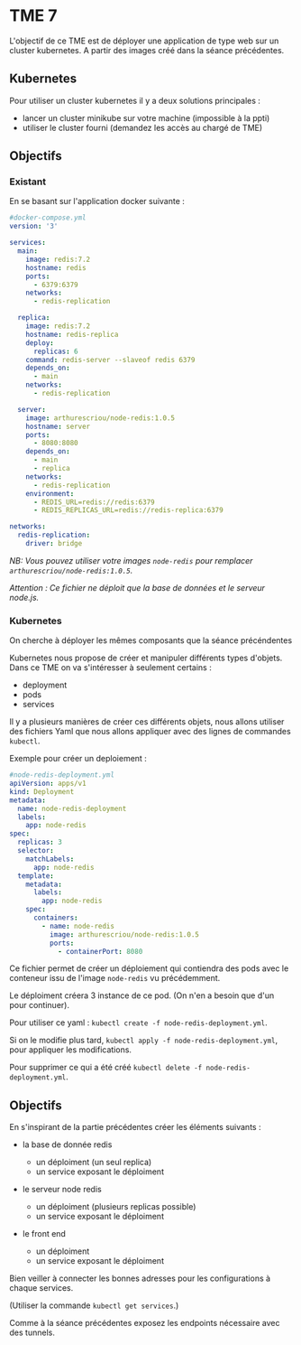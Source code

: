# TME 7

L'objectif de ce TME est de déployer une application de type web sur un cluster kubernetes. A partir des images créé dans la séance précédentes.

## Kubernetes

Pour utiliser un cluster kubernetes il y a deux solutions principales :

- lancer un cluster minikube sur votre machine (impossible à la ppti)
- utiliser le cluster fourni (demandez les accès au chargé de TME)

## Objectifs

### Existant

En se basant sur l'application docker suivante :

```yaml
#docker-compose.yml
version: '3'

services:
  main:
    image: redis:7.2
    hostname: redis
    ports:
      - 6379:6379
    networks:
      - redis-replication

  replica:
    image: redis:7.2
    hostname: redis-replica
    deploy:
      replicas: 6
    command: redis-server --slaveof redis 6379
    depends_on:
      - main
    networks:
      - redis-replication

  server:
    image: arthurescriou/node-redis:1.0.5
    hostname: server
    ports:
      - 8080:8080
    depends_on:
      - main
      - replica
    networks:
      - redis-replication
    environment:
      - REDIS_URL=redis://redis:6379
      - REDIS_REPLICAS_URL=redis://redis-replica:6379

networks:
  redis-replication:
    driver: bridge
```

_NB: Vous pouvez utiliser votre images `node-redis` pour remplacer `arthurescriou/node-redis:1.0.5`._

_Attention : Ce fichier ne déploit que la base de données et le serveur node.js._

### Kubernetes

On cherche à déployer les mêmes composants que la séance précéndentes

Kubernetes nous propose de créer et manipuler différents types d'objets.
Dans ce TME on va s'intéresser à seulement certains :

- deployment
- pods
- services

Il y a plusieurs manières de créer ces différents objets, nous allons utiliser des fichiers Yaml que nous allons appliquer avec des lignes de commandes `kubectl`.

Exemple pour créer un deploiement :

```yaml
#node-redis-deployment.yml
apiVersion: apps/v1
kind: Deployment
metadata:
  name: node-redis-deployment
  labels:
    app: node-redis
spec:
  replicas: 3
  selector:
    matchLabels:
      app: node-redis
  template:
    metadata:
      labels:
        app: node-redis
    spec:
      containers:
        - name: node-redis
          image: arthurescriou/node-redis:1.0.5
          ports:
            - containerPort: 8080
```

Ce fichier permet de créer un déploiement qui contiendra des pods avec le conteneur issu de l'image `node-redis` vu précédemment.

Le déploiment créera 3 instance de ce pod. (On n'en a besoin que d'un pour continuer).

Pour utiliser ce yaml : `kubectl create -f node-redis-deployment.yml`.

Si on le modifie plus tard, `kubectl apply -f node-redis-deployment.yml`, pour appliquer les modifications.

Pour supprimer ce qui a été créé `kubectl delete -f node-redis-deployment.yml`.

## Objectifs

En s'inspirant de la partie précédentes créer les éléments suivants :

- la base de donnée redis

  - un déploiment (un seul replica)
  - un service exposant le déploiment

- le serveur node redis

  - un déploiment (plusieurs replicas possible)
  - un service exposant le déploiment

- le front end

  - un déploiment
  - un service exposant le déploiment

Bien veiller à connecter les bonnes adresses pour les configurations à chaque services.

(Utiliser la commande `kubectl get services`.)

Comme à la séance précédentes exposez les endpoints nécessaire avec des tunnels.
